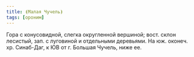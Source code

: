 ```yaml
---
title: ⦗Малая Чучель⦘
tags: [ороним]
---
```


Гора с конусовидной, слегка округленной вершиной; вост. склон лесистый, зап. с
луговиной и отдельными деревьями. На юж. оконеч. хр. Синаб-Даг, к ЮВ от г.
Большая Чучель, ниже ее.
